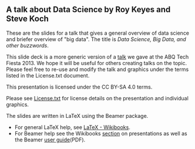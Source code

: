 ## A talk about Data Science by Roy Keyes and Steve Koch

These are the slides for a talk that gives a general overview of data science and briefer overview of "big data". The title is _Data Science, Big Data, and other buzzwords_.

This slide deck is a more generic version of a [talk](https://github.com/roycoding/datascitalk) we gave at the ABQ Tech Fiesta 2013. We hope it will be useful for others creating talks on the topic. Please feel free to re-use and modify the talk and graphics under the terms listed in the License.txt document.

This presentation is licensed under the CC BY-SA 4.0 terms.

Please see [License.txt](https://github.com/roycoding/dstalk/blob/master/License.txt) for license details on the presentation and individual graphics.

The slides are written in LaTeX using the Beamer package.
* For general LaTeX help, see [LaTeX - Wikibooks](http://en.wikibooks.org/wiki/LaTeX).
* For Beamer help see the Wikibooks [section](http://en.wikibooks.org/wiki/LaTeX/Presentations) on presentations as well as the Beamer [user guide](http://texdoc.net/texmf-dist/doc/latex/beamer/doc/beameruserguide.pdf)(PDF).
